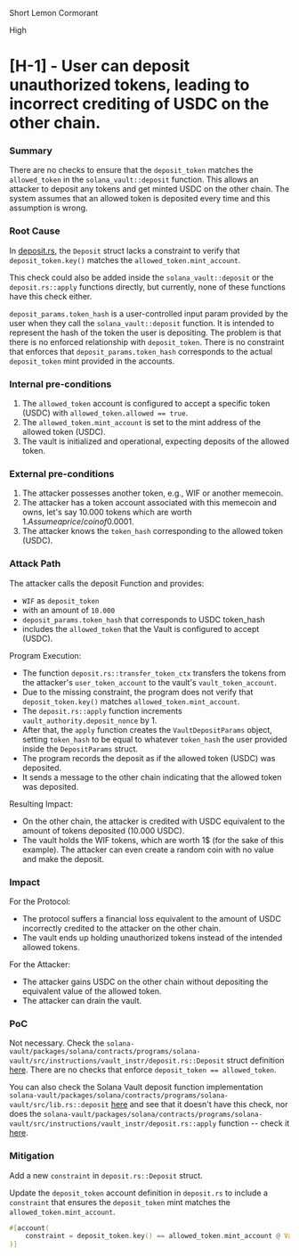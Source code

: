 Short Lemon Cormorant

High

# [H-1] - User can deposit unauthorized tokens, leading to incorrect crediting of USDC on the other chain.

### Summary

There are no checks to ensure that the `deposit_token` matches the `allowed_token` in the `solana_vault::deposit` function. This allows an attacker to deposit any tokens and get minted USDC on the other chain. The system assumes that an allowed token is deposited every time and this assumption is wrong.

### Root Cause

In [deposit.rs](https://github.com/sherlock-audit/2024-09-orderly-network-solana-contract/blob/main/solana-vault/packages/solana/contracts/programs/solana-vault/src/instructions/vault_instr/deposit.rs#L22), the `Deposit` struct lacks a constraint to verify that `deposit_token.key()` matches the `allowed_token.mint_account`.

This check could also be added inside the `solana_vault::deposit` or the `deposit.rs::apply` functions directly, but currently, none of these functions have this check either.

`deposit_params.token_hash` is a user-controlled input param provided by the user when they call the `solana_vault::deposit` function. It is intended to represent the hash of the token the user is depositing. The problem is that there is no enforced relationship with `deposit_token`. There is no constraint that enforces that `deposit_params.token_hash` corresponds to the actual `deposit_token` mint provided in the accounts.

### Internal pre-conditions

1. The `allowed_token` account is configured to accept a specific token (USDC) with `allowed_token.allowed == true`.
2. The `allowed_token.mint_account` is set to the mint address of the allowed token (USDC).
3. The vault is initialized and operational, expecting deposits of the allowed token.

### External pre-conditions

1. The attacker possesses another token, e.g., WIF or another memecoin.
2. The attacker has a token account associated with this memecoin and owns, let's say 10.000 tokens which are worth 1$. Assume a price/coin of 0.0001$.
3. The attacker knows the `token_hash` corresponding to the allowed token (USDC).

### Attack Path

The attacker calls the deposit Function and provides:
- `WIF` as `deposit_token`
-  with an amount of `10.000` 
-  `deposit_params.token_hash` that corresponds to USDC token_hash
- includes the `allowed_token` that the Vault is configured to accept (USDC).

Program Execution:

- The function `deposit.rs::transfer_token_ctx` transfers the tokens from the attacker's `user_token_account` to the vault's `vault_token_account`.
- Due to the missing constraint, the program does not verify that `deposit_token.key()` matches `allowed_token.mint_account`.
- The `deposit.rs::apply` function increments `vault_authority.deposit_nonce` by 1.
- After that, the `apply` function creates the `VaultDepositParams` object, setting `token_hash` to be equal to whatever `token_hash` the user provided inside the `DepositParams` struct.
- The program records the deposit as if the allowed token (USDC) was deposited.
- It sends a message to the other chain indicating that the allowed token was deposited.


Resulting Impact:

- On the other chain, the attacker is credited with USDC equivalent to the amount of tokens deposited (10.000 USDC).
- The vault holds the WIF tokens, which are worth 1$ (for the sake of this example). The attacker can even create a random coin with no value and make the deposit.


### Impact

For the Protocol:

- The protocol suffers a financial loss equivalent to the amount of USDC incorrectly credited to the attacker on the other chain.
- The vault ends up holding unauthorized tokens instead of the intended allowed tokens.


For the Attacker:

- The attacker gains USDC on the other chain without depositing the equivalent value of the allowed token.
- The attacker can drain the vault.


### PoC

Not necessary. Check the `solana-vault/packages/solana/contracts/programs/solana-vault/src/instructions/vault_instr/deposit.rs::Deposit` struct definition [here](https://github.com/sherlock-audit/2024-09-orderly-network-solana-contract/blob/main/solana-vault/packages/solana/contracts/programs/solana-vault/src/instructions/vault_instr/deposit.rs#L22). There are no checks that enforce `deposit_token == allowed_token`. 

You can also check the Solana Vault deposit function implementation `solana-vault/packages/solana/contracts/programs/solana-vault/src/lib.rs::deposit` [here](https://github.com/sherlock-audit/2024-09-orderly-network-solana-contract/blob/main/solana-vault/packages/solana/contracts/programs/solana-vault/src/lib.rs#L22) and see that it doesn't have this check, nor does the `solana-vault/packages/solana/contracts/programs/solana-vault/src/instructions/vault_instr/deposit.rs::apply` function -- check it [here](https://github.com/sherlock-audit/2024-09-orderly-network-solana-contract/blob/main/solana-vault/packages/solana/contracts/programs/solana-vault/src/instructions/vault_instr/deposit.rs#L107).

### Mitigation

Add a new `constraint` in `deposit.rs::Deposit` struct.

Update the `deposit_token` account definition in `deposit.rs` to include a `constraint` that ensures the `deposit_token` mint matches the `allowed_token.mint_account`.


```rust
#[account(
    constraint = deposit_token.key() == allowed_token.mint_account @ VaultError::InvalidDepositToken
)]
```